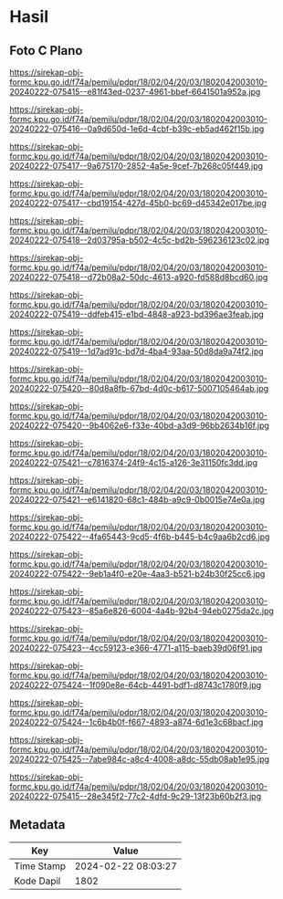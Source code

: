 # Hasil

## Foto C Plano

https://sirekap-obj-formc.kpu.go.id/f74a/pemilu/pdpr/18/02/04/20/03/1802042003010-20240222-075415--e81f43ed-0237-4961-bbef-6641501a952a.jpg

https://sirekap-obj-formc.kpu.go.id/f74a/pemilu/pdpr/18/02/04/20/03/1802042003010-20240222-075416--0a9d650d-1e6d-4cbf-b39c-eb5ad462f15b.jpg

https://sirekap-obj-formc.kpu.go.id/f74a/pemilu/pdpr/18/02/04/20/03/1802042003010-20240222-075417--9a675170-2852-4a5e-9cef-7b268c05f449.jpg

https://sirekap-obj-formc.kpu.go.id/f74a/pemilu/pdpr/18/02/04/20/03/1802042003010-20240222-075417--cbd19154-427d-45b0-bc69-d45342e017be.jpg

https://sirekap-obj-formc.kpu.go.id/f74a/pemilu/pdpr/18/02/04/20/03/1802042003010-20240222-075418--2d03795a-b502-4c5c-bd2b-596236123c02.jpg

https://sirekap-obj-formc.kpu.go.id/f74a/pemilu/pdpr/18/02/04/20/03/1802042003010-20240222-075418--d72b08a2-50dc-4613-a920-fd588d8bcd60.jpg

https://sirekap-obj-formc.kpu.go.id/f74a/pemilu/pdpr/18/02/04/20/03/1802042003010-20240222-075419--ddfeb415-e1bd-4848-a923-bd396ae3feab.jpg

https://sirekap-obj-formc.kpu.go.id/f74a/pemilu/pdpr/18/02/04/20/03/1802042003010-20240222-075419--1d7ad91c-bd7d-4ba4-93aa-50d8da9a74f2.jpg

https://sirekap-obj-formc.kpu.go.id/f74a/pemilu/pdpr/18/02/04/20/03/1802042003010-20240222-075420--80d8a8fb-67bd-4d0c-b617-5007105464ab.jpg

https://sirekap-obj-formc.kpu.go.id/f74a/pemilu/pdpr/18/02/04/20/03/1802042003010-20240222-075420--9b4062e6-f33e-40bd-a3d9-96bb2634b16f.jpg

https://sirekap-obj-formc.kpu.go.id/f74a/pemilu/pdpr/18/02/04/20/03/1802042003010-20240222-075421--c7816374-24f9-4c15-a126-3e31150fc3dd.jpg

https://sirekap-obj-formc.kpu.go.id/f74a/pemilu/pdpr/18/02/04/20/03/1802042003010-20240222-075421--e6141820-68c1-484b-a9c9-0b0015e74e0a.jpg

https://sirekap-obj-formc.kpu.go.id/f74a/pemilu/pdpr/18/02/04/20/03/1802042003010-20240222-075422--4fa65443-9cd5-4f6b-b445-b4c9aa6b2cd6.jpg

https://sirekap-obj-formc.kpu.go.id/f74a/pemilu/pdpr/18/02/04/20/03/1802042003010-20240222-075422--9eb1a4f0-e20e-4aa3-b521-b24b30f25cc6.jpg

https://sirekap-obj-formc.kpu.go.id/f74a/pemilu/pdpr/18/02/04/20/03/1802042003010-20240222-075423--85a6e826-6004-4a4b-92b4-94eb0275da2c.jpg

https://sirekap-obj-formc.kpu.go.id/f74a/pemilu/pdpr/18/02/04/20/03/1802042003010-20240222-075423--4cc59123-e366-4771-a115-baeb39d06f91.jpg

https://sirekap-obj-formc.kpu.go.id/f74a/pemilu/pdpr/18/02/04/20/03/1802042003010-20240222-075424--1f090e8e-64cb-4491-bdf1-d8743c1780f9.jpg

https://sirekap-obj-formc.kpu.go.id/f74a/pemilu/pdpr/18/02/04/20/03/1802042003010-20240222-075424--1c6b4b0f-f667-4893-a874-6d1e3c68bacf.jpg

https://sirekap-obj-formc.kpu.go.id/f74a/pemilu/pdpr/18/02/04/20/03/1802042003010-20240222-075425--7abe984c-a8c4-4008-a8dc-55db08ab1e95.jpg

https://sirekap-obj-formc.kpu.go.id/f74a/pemilu/pdpr/18/02/04/20/03/1802042003010-20240222-075415--28e345f2-77c2-4dfd-9c29-13f23b60b2f3.jpg


## Metadata

| Key        | Value               |
| ---------- | ------------------- |
| Time Stamp | 2024-02-22 08:03:27 |
| Kode Dapil | 1802                |



